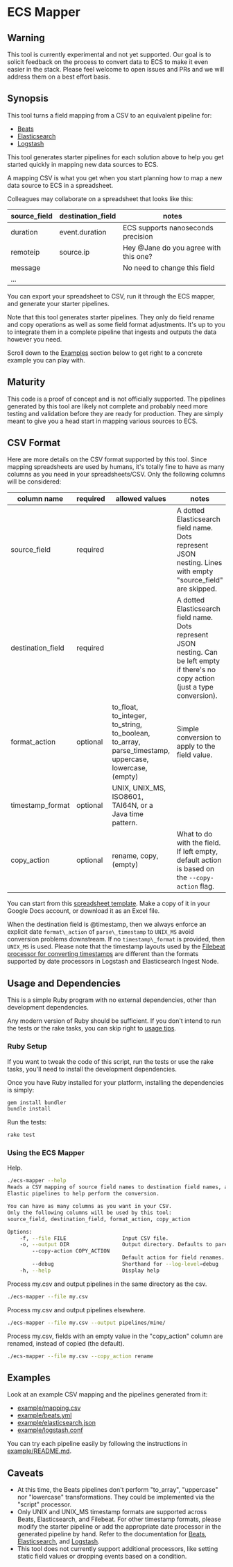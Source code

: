 # ECS Mapper

## Warning

This tool is currently experimental and not yet supported. 
Our goal is to solicit feedback on the process to convert data to ECS to 
make it even easier in the stack. Please feel welcome to open issues and 
PRs and we will address them on a best effort basis.

## Synopsis

This tool turns a field mapping from a CSV to an equivalent pipeline for:

- [Beats](https://www.elastic.co/guide/en/beats/filebeat/current/filtering-and-enhancing-data.html)
- [Elasticsearch](https://www.elastic.co/guide/en/elasticsearch/reference/current/ingest-processors.html)
- [Logstash](https://www.elastic.co/guide/en/logstash/current/filter-plugins.html)

This tool generates starter pipelines for each solution above to help you 
get started quickly in mapping new data sources to ECS.

A mapping CSV is what you get when you start planning how to map a new data
source to ECS in a spreadsheet.

Colleagues may collaborate on a spreadsheet that looks like this:

| source\_field | destination\_field | notes  |
|--------------|-------------------|---------------------------------------|
| duration     | event.duration    | ECS supports nanoseconds precision    |
| remoteip     | source.ip         | Hey @Jane do you agree with this one? |
| message      |                   | No need to change this field          |
| ...          |                   |                                       |

You can export your spreadsheet to CSV, run it through the ECS mapper,
and generate your starter pipelines.

Note that this tool generates starter pipelines. They only do field rename and copy
operations as well as some field format adjustments. It's up to you to integrate them
in a complete pipeline that ingests and outputs the data however you need.

Scroll down to the [Examples](#examples) section below to get right to a
concrete example you can play with.

## Maturity

This code is a proof of concept and is not officially supported.
The pipelines generated by this tool are likely not complete and probably need more
testing and validation before they are ready for production.
They are simply meant to give you a head start in mapping various sources to ECS.

## CSV Format

Here are more details on the CSV format supported by this tool. Since mapping
spreadsheets are used by humans, it's totally fine to have as many columns
as you need in your spreadsheets/CSV. Only the following columns will be considered:

| column name | required | allowed values | notes |
|-------------|----------|----------------|-------|
| source\_field | required |  | A dotted Elasticsearch field name. Dots represent JSON nesting. Lines with empty "source\_field" are skipped. |
| destination\_field | required |  | A dotted Elasticsearch field name. Dots represent JSON nesting. Can be left empty if there's no copy action (just a type conversion). |
| format\_action | optional | to\_float, to\_integer, to\_string, to\_boolean, to\_array, parse\_timestamp, uppercase, lowercase, (empty) | Simple conversion to apply to the field value. |
| timestamp\_format | optional | UNIX, UNIX\_MS, ISO8601, TAI64N, or a Java time pattern. |
| copy\_action | optional | rename, copy, (empty) | What to do with the field. If left empty, default action is based on the `--copy-action` flag. |

You can start from this
[spreadsheet template](https://docs.google.com/spreadsheets/d/1m5JiOTeZtUueW3VOVqS8bFYqNGEEyp0jAsgO12NFkNM). Make a copy of it in your Google Docs account, or download it as an Excel file.

When the destination field is @timestamp, then we always enforce an explicit date ```format\_action``` of ```parse\_timestamp``` to ```UNIX_MS``` avoid conversion problems downstream. If no ```timestamp\_format``` is provided, then ```UNIX_MS``` is used. Please note that the timestamp layouts used by the [Filebeat processor for converting timestamps](https://www.elastic.co/guide/en/beats/filebeat/current/processor-timestamp.html) are different than the formats supported by date processors in Logstash and Elasticsearch Ingest Node.



## Usage and Dependencies

This is a simple Ruby program with no external dependencies, other than development
dependencies.

Any modern version of Ruby should be sufficient. If you don't intend to run the
tests or the rake tasks, you can skip right to [usage tips](#using-the-ecs-mapper).

### Ruby Setup

If you want to tweak the code of this script, run the tests or use the rake tasks,
you'll need to install the development dependencies.

Once you have Ruby installed for your platform, installing the dependencies is simply:

```bash
gem install bundler
bundle install
```

Run the tests:

```bash
rake test
```

### Using the ECS Mapper

Help.

```bash
./ecs-mapper --help
Reads a CSV mapping of source field names to destination field names, and generates
Elastic pipelines to help perform the conversion.

You can have as many columns as you want in your CSV.
Only the following columns will be used by this tool:
source_field, destination_field, format_action, copy_action

Options:
    -f, --file FILE                  Input CSV file.
    -o, --output DIR                 Output directory. Defaults to parent dir of --file.
        --copy-action COPY_ACTION
                                     Default action for field renames. Acceptable values are: copy, rename. Default is copy.
        --debug                      Shorthand for --log-level=debug
    -h, --help                       Display help
```

Process my.csv and output pipelines in the same directory as the csv.

```bash
./ecs-mapper --file my.csv
```

Process my.csv and output pipelines elsewhere.

```bash
./ecs-mapper --file my.csv --output pipelines/mine/
```

Process my.csv, fields with an empty value in the "copy\_action" column are renamed,
instead of copied (the default).

```bash
./ecs-mapper --file my.csv --copy_action rename 
```

## Examples

Look at an example CSV mapping and the pipelines generated from it:

- [example/mapping.csv](example/mapping.csv)
- [example/beats.yml](example/beats.yml)
- [example/elasticsearch.json](example/elasticsearch.json)
- [example/logstash.conf](example/logstash.conf)

You can try each pipeline easily by following the instructions
in [example/README.md](example/).

## Caveats

* At this time, the Beats pipelines don't perform "to\_array", "uppercase" nor
  "lowercase" transformations. They could be implemented via the "script" processor.
* Only UNIX and UNIX\_MS timestamp formats are supported across Beats, Elasticsearch, 
  and Filebeat. For other timestamp formats, please modify the starter pipeline or add the 
  appropriate date processor in the generated pipeline by hand. Refer to the documentation
  for [Beats](https://www.elastic.co/guide/en/beats/filebeat/current/processor-timestamp.html), [Elasticsearch](https://www.elastic.co/guide/en/elasticsearch/reference/master/date-processor.html), and [Logstash](https://www.elastic.co/guide/en/logstash/current/plugins-filters-date.html#plugins-filters-date-match).
* This tool does not currently support additional processors, like setting static 
  field values or dropping events based on a condition.
